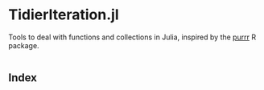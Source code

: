 # TidierIteration.jl

Tools to deal with functions and collections in Julia, inspired by the [purrr](https://purrr.tidyverse.org/) R package.

```@contents
```

## Index

```@index
```